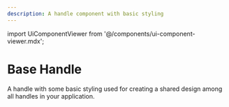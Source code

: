 ```yaml
---
description: A handle component with basic styling
---
```


import UiComponentViewer from '@/components/ui-component-viewer.mdx';

# Base Handle

A handle with some basic styling used for creating a shared design among all
handles in your application.

<UiComponentViewer id="base-handle" />
